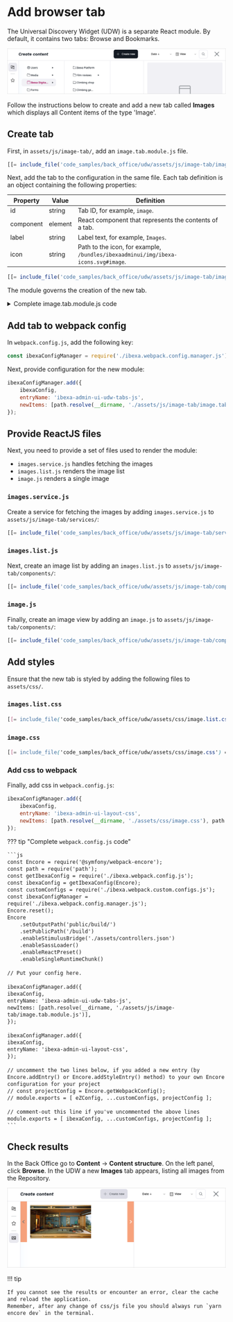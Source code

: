 # Add browser tab

The Universal Discovery Widget (UDW) is a separate React module. By default, it contains two tabs: Browse and Bookmarks.

![UDW default tabs](img/udw_tabs.png)

Follow the instructions below to create and add a new tab called **Images** which displays all Content items of the type 'Image'.

## Create tab

First, in `assets/js/image-tab/`, add an `image.tab.module.js` file.

``` js
[[= include_file('code_samples/back_office/udw/assets/js/image-tab/image.tab.module.js', 0,14) =]]
```

Next, add the tab to the configuration in the same file.
Each tab definition is an object containing the following properties:

|Property|Value|Definition|
|-----------|------|----------|
|id|string|Tab ID, for example, `image`.|
|component|element|React component that represents the contents of a tab.|
|label|string|Label text, for example, `Images`.|
|icon|string|Path to the icon, for example, `/bundles/ibexaadminui/img/ibexa-icons.svg#image`.|

```js
[[= include_file('code_samples/back_office/udw/assets/js/image-tab/image.tab.module.js', 14,29) =]]
```

The module governs the creation of the new tab.

<details class="tip">
<summary>Complete image.tab.module.js code</summary>
```js
[[= include_file('code_samples/back_office/udw/assets/js/image-tab/image.tab.module.js') =]]
```
</details>

## Add tab to webpack config

In `webpack.config.js`, add the following key:
```js
const ibexaConfigManager = require('./ibexa.webpack.config.manager.js');
```

Next, provide configuration for the new module:

```js
ibexaConfigManager.add({
    ibexaConfig,
    entryName: 'ibexa-admin-ui-udw-tabs-js',
    newItems: [path.resolve(__dirname, './assets/js/image-tab/image.tab.module.js')],
});
```

## Provide ReactJS files

Next, you need to provide a set of files used to render the module:

- `images.service.js` handles fetching the images
- `images.list.js` renders the image list
- `image.js` renders a single image

### `images.service.js`

Create a service for fetching the images by adding `images.service.js` to `assets/js/image-tab/services/`:

```js
[[= include_file('code_samples/back_office/udw/assets/js/image-tab/services/images.service.js') =]]
```

### `images.list.js`

Next, create an image list by adding an `images.list.js` to `assets/js/image-tab/components/`:

```js
[[= include_file('code_samples/back_office/udw/assets/js/image-tab/components/images.list.js') =]]
```

### `image.js`

Finally, create an image view by adding an `image.js` to `assets/js/image-tab/components/`:

```js
[[= include_file('code_samples/back_office/udw/assets/js/image-tab/components/image.js') =]]
```

##  Add styles

Ensure that the new tab is styled by adding the following files to `assets/css/`.

### `images.list.css`

```css
[[= include_file('code_samples/back_office/udw/assets/css/image.list.css') =]]
```

### `image.css`

```css
[[= include_file('code_samples/back_office/udw/assets/css/image.css') =]]
```

### Add css to webpack

Finally, add css in `webpack.config.js`:

```js
ibexaConfigManager.add({
    ibexaConfig,
    entryName: 'ibexa-admin-ui-layout-css',
    newItems: [path.resolve(__dirname, './assets/css/image.css'), path.resolve(__dirname, './assets/css/images.list.css')],
});
```

??? tip "Complete `webpack.config.js` code"

    ```js
    const Encore = require('@symfony/webpack-encore');
    const path = require('path');
    const getIbexaConfig = require('./ibexa.webpack.config.js');
    const ibexaConfig = getIbexaConfig(Encore);
    const customConfigs = require('./ibexa.webpack.custom.configs.js');
    const ibexaConfigManager = require('./ibexa.webpack.config.manager.js');
    Encore.reset();
    Encore
        .setOutputPath('public/build/')
        .setPublicPath('/build')
        .enableStimulusBridge('./assets/controllers.json')
        .enableSassLoader()
        .enableReactPreset()
        .enableSingleRuntimeChunk()
    
    // Put your config here.
    
    ibexaConfigManager.add({
    ibexaConfig,
    entryName: 'ibexa-admin-ui-udw-tabs-js',
    newItems: [path.resolve(__dirname, './assets/js/image-tab/image.tab.module.js')],
    });
    
    ibexaConfigManager.add({
    ibexaConfig,
    entryName: 'ibexa-admin-ui-layout-css',
    });
    
    // uncomment the two lines below, if you added a new entry (by Encore.addEntry() or Encore.addStyleEntry() method) to your own Encore configuration for your project
    // const projectConfig = Encore.getWebpackConfig();
    // module.exports = [ eZConfig, ...customConfigs, projectConfig ];
    
    // comment-out this line if you've uncommented the above lines
    module.exports = [ ibexaConfig, ...customConfigs, projectConfig ];
    ```

## Check results
    
In the Back Office go to **Content** -> **Content structure**. On the left panel, click **Browse**.
In the UDW a new **Images** tab appears, listing all images from the Repository.

![Image tab in UDW](img/udw_image_tab.png)

!!! tip

    If you cannot see the results or encounter an error, clear the cache and reload the application. 
    Remember, after any change of css/js file you should always run `yarn encore dev` in the terminal.
